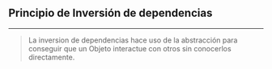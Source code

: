 ## Principio de Inversión de dependencias
---------------------------

> La inversion de dependencias hace uso de la abstracción para conseguir que un Objeto interactue con otros sin conocerlos directamente. 
